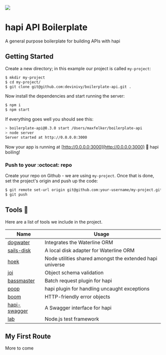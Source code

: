 <img src="http://i.imgur.com/rIPLQNq.jpg" />

hapi API Boilerplate
===

A general purpose boilerplate for building APIs with hapi

## Getting Started
Create a new directory; in this example our project is called `my-project`:

```bash
$ mkdir my-project
$ cd my-project/
$ git clone git@github.com:devinivy/boilerplate-api.git .
```

Now install the dependencies and start running the server:

```bash
$ npm i
$ npm start
```

If everything goes well you should see this:

```bash
> boilerplate-api@0.3.0 start /Users/maxfelker/boilerplate-api
> node server
Server started at http://0.0.0.0:3000
```

Now your app is running at [http://0.0.0.0:3000](http://0.0.0.0:3000) :potable_water: hapi boiling!

### Push to your :octocat: repo

Create your repo on Github - we are using `my-project`. Once that is done, set the project's origin and push up the code:

```bash
$ git remote set-url origin git@github.com:your-username/my-project.git
$ git push
```

## Tools :ocean:
Here are a list of tools we include in the project.

Name | Usage
------------ | -------------
[dogwater](https://github.com/devinivy/dogwater) | Integrates the Waterline ORM  
[sails-disk](https://github.com/balderdashy/sails-disk) | A local disk adapter for Waterline ORM
[hoek](https://github.com/hapijs/hoek) | Node utilities shared amongst the extended hapi universe
[joi](https://github.com/hapijs/joi) | Object schema validation
[bassmaster](https://github.com/hapijs/bassmaster) | Batch request plugin for hapi
[poop](https://github.com/hapijs/poop) | hapi plugin for handling uncaught exceptions
[boom](https://github.com/hapijs/boom) | HTTP-friendly error objects
[hapi-swagger](https://github.com/glennjones/hapi-swagger) | A Swagger interface for hapi
[lab](https://github.com/hapijs/lab) | Node.js test framework

## My First Route

More to come
